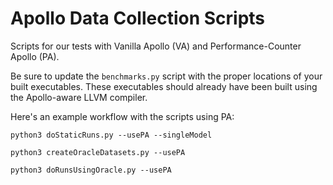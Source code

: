 # Apollo Data Collection Scripts
Scripts for our tests with Vanilla Apollo (VA) and Performance-Counter Apollo (PA).

Be sure to update the `benchmarks.py` script with the proper locations of your built executables.
These executables should already have been built using the Apollo-aware LLVM compiler.

Here's an example workflow with the scripts using PA:

`python3 doStaticRuns.py --usePA --singleModel`

`python3 createOracleDatasets.py --usePA`

`python3 doRunsUsingOracle.py --usePA`
